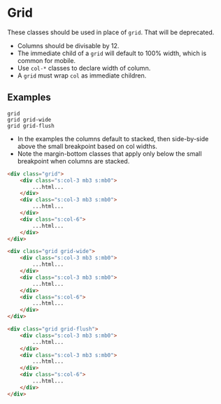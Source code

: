 # Grid

These classes should be used in place of `grid`. That will be deprecated.

- Columns should be divisable by 12.
- The immediate child of a `grid` will default to 100% width, which is common for mobile.
- Use `col-*` classes to declare width of column.
- A `grid` must wrap `col` as immediate children.

## Examples

<div class="pa3 ba b-gray mb4">
    <code class="mb2 db clipboard">grid</code>
    <div class="grid mb3">
        <div class="s:col-3 mb3 s:mb0">
            <div class="bg-gray-200 ba b-gray h3"></div>
        </div>
        <div class="s:col-3 mb3 s:mb0">
            <div class="bg-gray-200 ba b-gray h3"></div>
        </div>
        <div class="s:col-6">
            <div class="bg-gray-200 ba b-gray h3"></div>
        </div>
    </div>
    <code class="mb2 db clipboard">grid grid-wide</code>
    <div class="grid grid-wide mb3">
        <div class="s:col-3 mb3 s:mb0">
            <div class="bg-gray-200 ba b-gray h3"></div>
        </div>
        <div class="s:col-3 mb3 s:mb0">
            <div class="bg-gray-200 ba b-gray h3"></div>
        </div>
        <div class="s:col-6">
            <div class="bg-gray-200 ba b-gray h3"></div>
        </div>
    </div>
    <code class="mb2 db clipboard">grid grid-flush</code>
    <div class="grid grid-flush mb2">
        <div class="s:col-3 mb3 s:mb0">
            <div class="bg-gray-200 ba b-gray h3"></div>
        </div>
        <div class="s:col-3 mb3 s:mb0">
            <div class="bg-gray-200 ba b-gray h3"></div>
        </div>
        <div class="s:col-6">
            <div class="bg-gray-200 ba b-gray h3"></div>
        </div>
    </div>
</div>

- In the examples the columns default to stacked, then side-by-side above the small breakpoint based on col widths.
- Note the margin-bottom classes that apply only below the small breakpoint when columns are stacked.

```html
<div class="grid">
    <div class="s:col-3 mb3 s:mb0">
        ...html...
    </div>
    <div class="s:col-3 mb3 s:mb0">
        ...html...
    </div>
    <div class="s:col-6">
        ...html...
    </div>
</div>

<div class="grid grid-wide">
    <div class="s:col-3 mb3 s:mb0">
        ...html...
    </div>
    <div class="s:col-3 mb3 s:mb0">
        ...html...
    </div>
    <div class="s:col-6">
        ...html...
    </div>
</div>

<div class="grid grid-flush">
    <div class="s:col-3 mb3 s:mb0">
        ...html...
    </div>
    <div class="s:col-3 mb3 s:mb0">
        ...html...
    </div>
    <div class="s:col-6">
        ...html...
    </div>
</div>
```